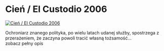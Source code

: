 Cień / El Custodio 2006 
=============
[![Cień / El Custodio 2006 ](http://vidos.pl/images/player.gif)](http://vidos.pl/cien-el-custodio-2006)

 Ochroniarz znanego polityka, po wielu latach udanej służby, spostrzega z przerażeniem, że zaczyna powoli tracić własną tożsamość... zobacz pełny opis
